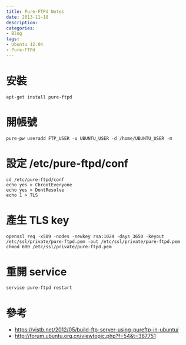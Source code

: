 ```yaml
---
title: Pure-FTPd Notes
date: 2013-11-18
description:
categories:
- Blog
tags:
- Ubuntu 12.04
- Pure-FTPd
---
```


# 安裝
```
apt-get install pure-ftpd
```

# 開帳號
```
pure-pw useradd FTP_USER -u UBUNTU_USER -d /home/UBUNTU_USER -m
```

# 設定 /etc/pure-ftpd/conf
```
cd /etc/pure-ftpd/conf
echo yes > ChrootEveryone
echo yes > DontResolve
echo 1 > TLS
```

# 產生 TLS key
```
openssl req -x509 -nodes -newkey rsa:1024 -days 3650 -keyout /etc/ssl/private/pure-ftpd.pem -out /etc/ssl/private/pure-ftpd.pem
chmod 600 /etc/ssl/private/pure-ftpd.pem
```

# 重開 service
```
service pure-ftpd restart
```

# 參考
* https://vistb.net/2012/05/build-ftp-server-using-pureftp-in-ubuntu/
* http://forum.ubuntu.org.cn/viewtopic.php?f=54&t=387751
